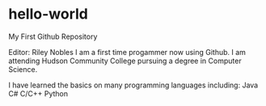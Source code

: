 # hello-world
My First Github Repository

Editor: Riley Nobles
I am a first time progammer now using Github.
I am attending Hudson Community College pursuing a degree in Computer Science.

I have learned the basics on many programming languages including:
Java
C#
C/C++
Python

